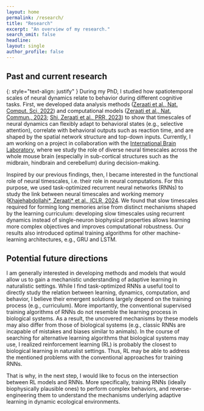 ```yaml
---
layout: home
permalink: /research/
title: "Research"
excerpt: "An overview of my research."
search_omit: false
headline: 
layout: single
author_profile: false
---
```


## Past and current research

{: style="text-align: justify" }
During my PhD, I studied how spatiotemporal scales of neural dynamics relate to behavior during different cognitive tasks. First, we developed data analysis methods ([Zeraati et al., Nat. Comput. Sci, 2022](https://www.nature.com/articles/s43588-022-00214-3)) and computational models ([Zeraati et al., Nat. Commun., 2023](https://www.nature.com/articles/s41467-023-37613-7); [Shi, Zeraati et al., PRR, 2023](https://journals.aps.org/prresearch/abstract/10.1103/PhysRevResearch.5.013005)) to show that timescales of neural dynamics can flexibly adapt to behavioral states (e.g., selective attention), correlate with behavioral outputs such as reaction time, and are shaped by the spatial network structure and top-down inputs. Currently, I am working on a project in collaboration with the [International Brain Laboratory](https://www.internationalbrainlab.com/), where we study the role of diverse neural timescales across the whole mouse brain (especially in sub-cortical structures such as the midbrain, hindbrain and cerebellum) during decision-making. 


Inspired by our previous findings, then, I became interested in the functional role of neural timescales, i.e. their role in neural computations. For this purpose, we used task-optimized recurrent neural networks (RNNs) to study the link between neural timescales and working memory ([Khajehabdollahi*, Zeraati* et al., ICLR, 2024](https://openreview.net/forum?id=xwKt6bUkXj). We found that slow timescales required for forming long memories arise from distinct mechanisms shaped by the learning curriculum: developing slow timescales using recurrent dynamics instead of single-neuron biophysical properties allows learning more complex objectives and improves computational robustness. Our results also introduced optimal training algorithms for other machine-learning architectures, e.g., GRU and LSTM. 

## Potential future directions

I am generally interested in developing methods and models that would allow us to gain a mechanistic understanding of adaptive learning in naturalistic settings. While I find task-optimized RNNs a useful tool to directly study the relation between learning, dynamics, computation, and behavior, I believe their emergent solutions largely depend on the training process (e.g., curriculum). More importantly, the conventional supervised training algorithms of RNNs do not resemble the learning process in biological systems. As a result, the uncovered mechanisms by these models may also differ from those of biological systems (e.g., classic RNNs are incapable of mistakes and biases similar to animals). In the course of searching for alternative learning algorithms that biological systems may use, I realized reinforcement learning (RL) is probably the closest to biological learning in naturalist settings. Thus, RL may be able to address the mentioned problems with the conventional approaches for training RNNs.

That is why, in the next step, I would like to focus on the intersection between RL models and RNNs. More specifically, training RNNs (ideally biophysically plausible ones) to perform complex behaviors, and reverse-engineering them to understand the mechanisms underlying adaptive learning in dynamic ecological environments. 




